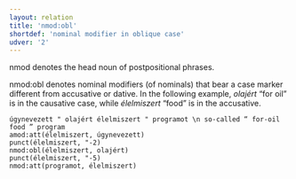 ```yaml
---
layout: relation
title: 'nmod:obl'
shortdef: 'nominal modifier in oblique case'
udver: '2'
---
```


nmod denotes the head noun of postpositional phrases.

nmod:obl denotes nominal modifiers (of nominals) that bear a case marker different from accusative or dative.
In the following example, _olajért_ “for oil” is in the causative case, while _élelmiszert_ “food” is in the accusative.

~~~ sdparse
úgynevezett " olajért élelmiszert " programot \n so-called “ for-oil food ” program
amod:att(élelmiszert, úgynevezett)
punct(élelmiszert, "-2)
nmod:obl(élelmiszert, olajért)
punct(élelmiszert, "-5)
nmod:att(programot, élelmiszert)
~~~

<!-- Interlanguage links updated Po 11. listopadu 2024, 20:11:05 CET -->
